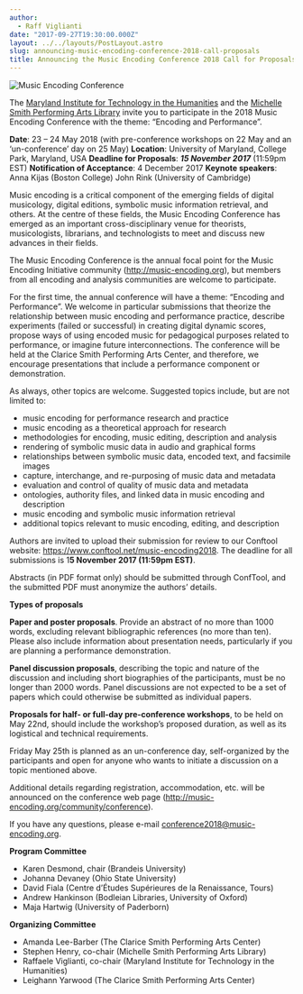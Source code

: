 ```yaml
---
author:
  - Raff Viglianti
date: "2017-09-27T19:30:00.000Z"
layout: ../../layouts/PostLayout.astro
slug: announcing-music-encoding-conference-2018-call-proposals
title: Announcing the Music Encoding Conference 2018 Call for Proposals
---
```


![Music Encoding Conference](/assets/images/2017-10-header_mec2018.png)

The [Maryland Institute for Technology in the Humanities](http://mith.umd.edu) and the [Michelle Smith Performing Arts Library](https://www.lib.umd.edu/mspal) invite you to participate in the 2018 Music Encoding Conference with the theme: “Encoding and Performance”.

**Date**: 23 – 24 May 2018 (with pre-conference workshops on 22 May and an ‘un-conference’ day on 25 May) **Location**: University of Maryland, College Park, Maryland, USA **Deadline for Proposals**: _**15 November 2017**_ (11:59pm EST) **Notification of Acceptance**: 4 December 2017 **Keynote speakers**: Anna Kijas (Boston College) John Rink (University of Cambridge)

Music encoding is a critical component of the emerging fields of digital musicology, digital editions, symbolic music information retrieval, and others. At the centre of these fields, the Music Encoding Conference has emerged as an important cross-disciplinary venue for theorists, musicologists, librarians, and technologists to meet and discuss new advances in their fields.

The Music Encoding Conference is the annual focal point for the Music Encoding Initiative community (<http://music-encoding.org>), but members from all encoding and analysis communities are welcome to participate.

For the first time, the annual conference will have a theme: “Encoding and Performance”. We welcome in particular submissions that theorize the relationship between music encoding and performance practice, describe experiments (failed or successful) in creating digital dynamic scores, propose ways of using encoded music for pedagogical purposes related to performance, or imagine future interconnections. The conference will be held at the Clarice Smith Performing Arts Center, and therefore, we encourage presentations that include a performance component or demonstration.

As always, other topics are welcome. Suggested topics include, but are not limited to:

- music encoding for performance research and practice
- music encoding as a theoretical approach for research
- methodologies for encoding, music editing, description and analysis
- rendering of symbolic music data in audio and graphical forms
- relationships between symbolic music data, encoded text, and facsimile images
- capture, interchange, and re-purposing of music data and metadata
- evaluation and control of quality of music data and metadata
- ontologies, authority files, and linked data in music encoding and description
- music encoding and symbolic music information retrieval
- additional topics relevant to music encoding, editing, and description

Authors are invited to upload their submission for review to our Conftool website: <https://www.conftool.net/music-encoding2018>. The deadline for all submissions is 1**5 November 2017 (11:59pm EST)**.

Abstracts (in PDF format only) should be submitted through ConfTool, and the submitted PDF must anonymize the authors’ details.

**Types of proposals**

**Paper and poster proposals**. Provide an abstract of no more than 1000 words, excluding relevant bibliographic references (no more than ten). Please also include information about presentation needs, particularly if you are planning a performance demonstration.

**Panel discussion proposals**, describing the topic and nature of the discussion and including short biographies of the participants, must be no longer than 2000 words. Panel discussions are not expected to be a set of papers which could otherwise be submitted as individual papers.

**Proposals for half- or full-day pre-conference workshops**, to be held on May 22nd, should include the workshop’s proposed duration, as well as its logistical and technical requirements.

Friday May 25th is planned as an un-conference day, self-organized by the participants and open for anyone who wants to initiate a discussion on a topic mentioned above.

Additional details regarding registration, accommodation, etc. will be announced on the conference web page (<http://music-encoding.org/community/conference>).

If you have any questions, please e-mail conference2018@music-encoding.org.

**Program Committee**

- Karen Desmond, chair (Brandeis University)
- Johanna Devaney (Ohio State University)
- David Fiala (Centre d’Études Supérieures de la Renaissance, Tours)
- Andrew Hankinson (Bodleian Libraries, University of Oxford)
- Maja Hartwig (University of Paderborn)

**Organizing Committee**

- Amanda Lee-Barber (The Clarice Smith Performing Arts Center)
- Stephen Henry, co-chair (Michelle Smith Performing Arts Library)
- Raffaele Viglianti, co-chair (Maryland Institute for Technology in the Humanities)
- Leighann Yarwood (The Clarice Smith Performing Arts Center)
